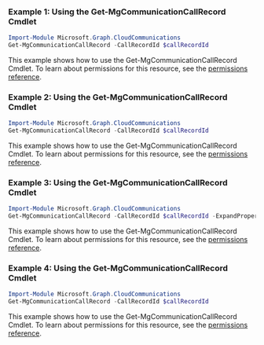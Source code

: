 ### Example 1: Using the Get-MgCommunicationCallRecord Cmdlet
```powershell
Import-Module Microsoft.Graph.CloudCommunications
Get-MgCommunicationCallRecord -CallRecordId $callRecordId
```
This example shows how to use the Get-MgCommunicationCallRecord Cmdlet.
To learn about permissions for this resource, see the [permissions reference](/graph/permissions-reference).
### Example 2: Using the Get-MgCommunicationCallRecord Cmdlet
```powershell
Import-Module Microsoft.Graph.CloudCommunications
Get-MgCommunicationCallRecord -CallRecordId $callRecordId
```
This example shows how to use the Get-MgCommunicationCallRecord Cmdlet.
To learn about permissions for this resource, see the [permissions reference](/graph/permissions-reference).
### Example 3: Using the Get-MgCommunicationCallRecord Cmdlet
```powershell
Import-Module Microsoft.Graph.CloudCommunications
Get-MgCommunicationCallRecord -CallRecordId $callRecordId -ExpandProperty "sessions(`$expand=segments)" 
```
This example shows how to use the Get-MgCommunicationCallRecord Cmdlet.
To learn about permissions for this resource, see the [permissions reference](/graph/permissions-reference).
### Example 4: Using the Get-MgCommunicationCallRecord Cmdlet
```powershell
Import-Module Microsoft.Graph.CloudCommunications
Get-MgCommunicationCallRecord -CallRecordId $callRecordId
```
This example shows how to use the Get-MgCommunicationCallRecord Cmdlet.
To learn about permissions for this resource, see the [permissions reference](/graph/permissions-reference).
